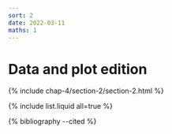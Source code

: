 ```yaml
---
sort: 2
date: 2022-03-11
maths: 1
---
```


# Data and plot edition


{% include chap-4/section-2/section-2.html %}

{% include list.liquid all=true %}

{% bibliography --cited %}

